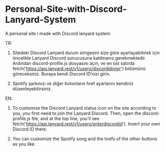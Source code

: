 # Personal-Site-with-Discord-Lanyard-System
A personal site I made with Discord lanyard system


TR: 

1. Sitedeki Discord Lanyard durum simgesini size göre ayarlayabilmek için öncelikle Lanyard Discord sunucusuna katılmanız gerekmektedir. Ardından discord-profile.js dosyasını açın, ve en üst satırda fetch('https://api.lanyard.rest/v1/users/discordidnigir') bölümünü göreceksiniz. Buraya kendi Discord ID’nizi girin.

2. Spotify şarkınızı ve diğer butonların href ayarlarını kendiniz düzenleyebilirsiniz.


EN:

1. To customize the Discord Lanyard status icon on the site according to you, you first need to join the Lanyard Discord. Then, open the discord-profile.js file, and at the top line, you'll see fetch('https://api.lanyard.rest/v1/users/enterdiscordid'). Insert your own Discord ID there.

2. You can customize the Spotify song and the hrefs of the other buttons as you like.

